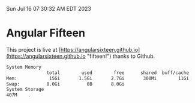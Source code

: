 Sun Jul 16 07:30:32 AM EDT 2023

# Angular Fifteen


This project is live at [https://angularsixteen.github.io](https://angularsixteen.github.io "fifteen!") thanks to Github.

```bash
System Memory
               total        used        free      shared  buff/cache   available
Mem:            15Gi       1.5Gi       2.7Gi       300Mi        11Gi        13Gi
Swap:          8.0Gi          0B       8.0Gi
System Storage
407M	.
